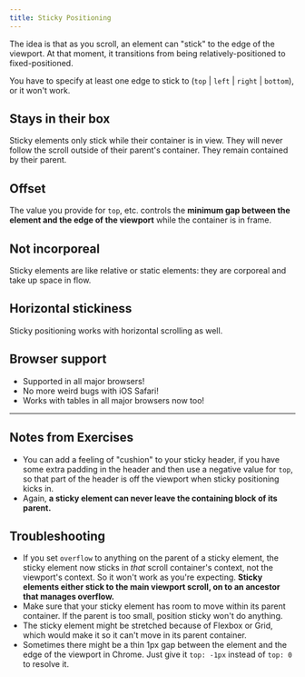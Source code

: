 ```yaml
---
title: Sticky Positioning
---
```


The idea is that as you scroll, an element can "stick" to the edge of the viewport. At that moment, it transitions from being relatively-positioned to fixed-positioned.

You have to specify at least one edge to stick to (`top` | `left` | `right` | `bottom`), or it won't work.

## Stays in their box

Sticky elements only stick while their container is in view. They will never follow the scroll outside of their parent's container. They remain contained by their parent.

## Offset

The value you provide for `top`, etc. controls the **minimum gap between the element and the edge of the viewport** while the container is in frame.

## Not incorporeal

Sticky elements are like relative or static elements: they are corporeal and take up space in flow.

## Horizontal stickiness

Sticky positioning works with horizontal scrolling as well.

## Browser support

- Supported in all major browsers!
- No more weird bugs with iOS Safari!
- Works with tables in all major browsers now too!

---

## Notes from Exercises

- You can add a feeling of "cushion" to your sticky header, if you have some extra padding in the header and then use a negative value for `top`, so that part of the header is off the viewport when sticky positioning kicks in.
- Again, **a sticky element can never leave the containing block of its parent.**

## Troubleshooting

- If you set `overflow` to anything on the parent of a sticky element, the sticky element now sticks in _that_ scroll container's context, not the viewport's context. So it won't work as you're expecting. **Sticky elements either stick to the main viewport scroll, on to an ancestor that manages overflow.**
- Make sure that your sticky element has room to move within its parent container. If the parent is too small, position sticky won't do anything.
- The sticky element might be stretched because of Flexbox or Grid, which would make it so it can't move in its parent container.
- Sometimes there might be a thin 1px gap between the element and the edge of the viewport in Chrome. Just give it `top: -1px` instead of `top: 0` to resolve it.
